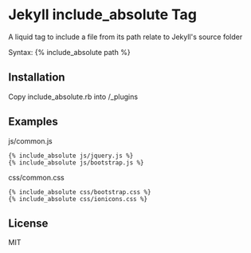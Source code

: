# Jekyll include_absolute Tag

A liquid tag to include a file from its path relate to Jekyll's source folder

Syntax: {% include_absolute path %}

## Installation

Copy include_absolute.rb into /_plugins

## Examples

js/common.js

```
{% include_absolute js/jquery.js %}
{% include_absolute js/bootstrap.js %}
```

css/common.css

```
{% include_absolute css/bootstrap.css %}
{% include_absolute css/ionicons.css %}
```

## License

MIT
